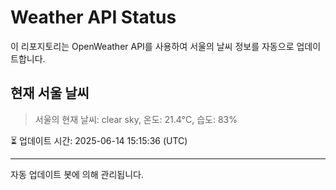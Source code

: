 
# Weather API Status

이 리포지토리는 OpenWeather API를 사용하여 서울의 날씨 정보를 자동으로 업데이트합니다.

## 현재 서울 날씨
> 서울의 현재 날씨: clear sky, 온도: 21.4°C, 습도: 83%

⏳ 업데이트 시간: 2025-06-14 15:15:36 (UTC)

---
자동 업데이트 봇에 의해 관리됩니다.
